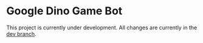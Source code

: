 # Google Dino Game Bot

This project is currently under development. All changes are currently in the [dev branch](https://github.com/animikhaich/Google-DinoBot/tree/dev).